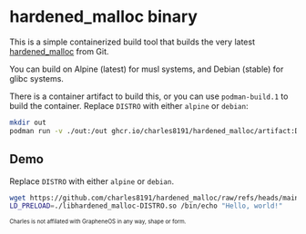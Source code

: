 # hardened_malloc binary 

This is a simple containerized build tool that builds the very latest [hardened_malloc](https://github.com/GrapheneOS/hardened_malloc) from Git.

You can build on Alpine (latest) for musl systems, and Debian (stable) for glibc systems.

There is a container artifact to build this, or you can use `podman-build.1` to build the container. Replace `DISTRO` with either `alpine` or `debian`:

```bash
mkdir out
podman run -v ./out:/out ghcr.io/charles8191/hardened_malloc/artifact:DISTRO
```

## Demo

Replace `DISTRO` with either `alpine` or `debian`.

```bash
wget https://github.com/charles8191/hardened_malloc/raw/refs/heads/main/libhardened_malloc-DISTRO.so
LD_PRELOAD=./libhardened_malloc-DISTRO.so /bin/echo "Hello, world!"
```

<sup><sub>Charles is not affilated with GrapheneOS in any way, shape or form.</sub></sup>
